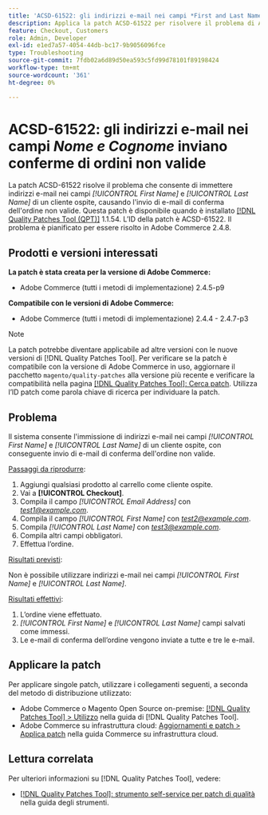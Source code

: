 ```yaml
---
title: 'ACSD-61522: gli indirizzi e-mail nei campi *First and Last Name* (Nome e cognome) inviano conferme di ordine non valide'
description: Applica la patch ACSD-61522 per risolvere il problema di Adobe Commerce, che consente di immettere indirizzi e-mail nei campi *[!UICONTROL First Name]* e *[!UICONTROL Last Name]* di un cliente ospite. In tal caso verranno inviate e-mail di conferma dell'ordine non valide.
feature: Checkout, Customers
role: Admin, Developer
exl-id: e1ed7a57-4054-44db-bc17-9b9056096fce
type: Troubleshooting
source-git-commit: 7fdb02a6d89d50ea593c5fd99d78101f89198424
workflow-type: tm+mt
source-wordcount: '361'
ht-degree: 0%

---
```


# ACSD-61522: gli indirizzi e-mail nei campi *Nome e Cognome* inviano conferme di ordini non valide

La patch ACSD-61522 risolve il problema che consente di immettere indirizzi e-mail nei campi *[!UICONTROL First Name]* e *[!UICONTROL Last Name]* di un cliente ospite, causando l&#39;invio di e-mail di conferma dell&#39;ordine non valide. Questa patch è disponibile quando è installato [[!DNL Quality Patches Tool (QPT)]](/help/tools/quality-patches-tool/quality-patches-tool-to-self-serve-quality-patches.md) 1.1.54. L’ID della patch è ACSD-61522. Il problema è pianificato per essere risolto in Adobe Commerce 2.4.8.

## Prodotti e versioni interessati

**La patch è stata creata per la versione di Adobe Commerce:**

* Adobe Commerce (tutti i metodi di implementazione) 2.4.5-p9

**Compatibile con le versioni di Adobe Commerce:**

* Adobe Commerce (tutti i metodi di implementazione) 2.4.4 - 2.4.7-p3

>[!NOTE]
>
>La patch potrebbe diventare applicabile ad altre versioni con le nuove versioni di [!DNL Quality Patches Tool]. Per verificare se la patch è compatibile con la versione di Adobe Commerce in uso, aggiornare il pacchetto `magento/quality-patches` alla versione più recente e verificare la compatibilità nella pagina [[!DNL Quality Patches Tool]: Cerca patch](https://experienceleague.adobe.com/tools/commerce-quality-patches/index.html). Utilizza l’ID patch come parola chiave di ricerca per individuare la patch.

## Problema

Il sistema consente l&#39;immissione di indirizzi e-mail nei campi *[!UICONTROL First Name]* e *[!UICONTROL Last Name]* di un cliente ospite, con conseguente invio di e-mail di conferma dell&#39;ordine non valide.

<u>Passaggi da riprodurre</u>:

1. Aggiungi qualsiasi prodotto al carrello come cliente ospite.
1. Vai a **[!UICONTROL Checkout]**.
1. Compila il campo *[!UICONTROL Email Address]* con *test1@example.com*.
1. Compila il campo *[!UICONTROL First Name]* con *<test2@example.com>*.
1. Compila *[!UICONTROL Last Name]* con *<test3@example.com>*.
1. Compila altri campi obbligatori.
1. Effettua l’ordine.

<u>Risultati previsti</u>:

Non è possibile utilizzare indirizzi e-mail nei campi *[!UICONTROL First Name]* e *[!UICONTROL Last Name]*.

<u>Risultati effettivi</u>:

1. L’ordine viene effettuato.
1. *[!UICONTROL First Name]* e *[!UICONTROL Last Name]* campi salvati come immessi.
1. Le e-mail di conferma dell’ordine vengono inviate a tutte e tre le e-mail.

## Applicare la patch

Per applicare singole patch, utilizzare i collegamenti seguenti, a seconda del metodo di distribuzione utilizzato:

* Adobe Commerce o Magento Open Source on-premise: [[!DNL Quality Patches Tool] > Utilizzo](/help/tools/quality-patches-tool/usage.md) nella guida di [!DNL Quality Patches Tool].
* Adobe Commerce su infrastruttura cloud: [Aggiornamenti e patch > Applica patch](https://experienceleague.adobe.com/docs/commerce-cloud-service/user-guide/develop/upgrade/apply-patches.html) nella guida Commerce su infrastruttura cloud.

## Lettura correlata

Per ulteriori informazioni su [!DNL Quality Patches Tool], vedere:

* [[!DNL Quality Patches Tool]: strumento self-service per patch di qualità](/help/tools/quality-patches-tool/quality-patches-tool-to-self-serve-quality-patches.md) nella guida degli strumenti.
